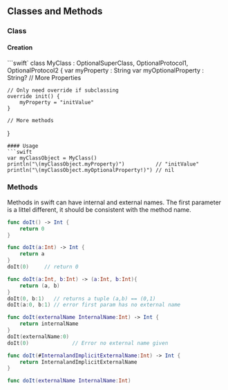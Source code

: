 ## Classes and Methods

### Class
#### Creation
```swift`
class MyClass : OptionalSuperClass, OptionalProtocol1, OptionalProtocol2 {
    var myProperty         : String
    var myOptionalProperty : String?
    // More Properties
    
    // Only need override if subclassing
    override init() {
        myProperty = "initValue"
    }
    
    // More methods
}
```
#### Usage
```swift
var myClassObject = MyClass()
println("\(myClassObject.myProperty)")          // "initValue"
println("\(myClassObject.myOptionalProperty!)") // nil
```


### Methods
Methods in swift can have internal and external names. The first parameter is a littel different, it should be consistent with the method name.
```swift
func doIt() -> Int {
    return 0
}

func doIt(a:Int) -> Int {
    return a
}
doIt(0)     // return 0

func doIt(a:Int, b:Int) -> (a:Int, b:Int){
    return (a, b)
}
doIt(0, b:1)   // returns a tuple (a,b) == (0,1)
doIt(a:0, b:1) // error first param has no external name
```

```swift
func doIt(externalName InternalName:Int) -> Int {
    return internalName
}
doIt(externalName:0)
doIt(0)              // Error no external name given

func doIt(#InternalandImplicitExternalName:Int) -> Int {
    return InternalandImplicitExternalName
}

func doIt(externalName InternalName:Int)

```



